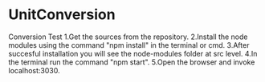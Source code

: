 # UnitConversion
Conversion Test
1.Get the sources from the repository.
2.Install the node modules using the command "npm install" in the terminal or cmd.
3.After succesful installation you will see the node-modules folder at src level.
4.In the terminal run the command "npm start".
5.Open the browser and invoke localhost:3030.
